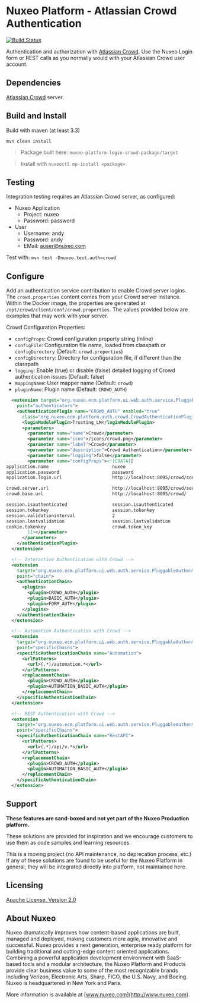 # Nuxeo Platform - Atlassian Crowd Authentication

[![Build Status](https://qa.nuxeo.org/jenkins/buildStatus/icon?job=Sandbox/sandbox_nuxeo-platform-login-crowd-master)](https://qa.nuxeo.org/jenkins/view/Sandbox/job/Sandbox/job/sandbox_nuxeo-platform-login-crowd-master/)

Authentication and authorization with [Atlassian Crowd](https://www.atlassian.com/software/crowd).  Use the Nuxeo Login form or REST calls as you normally would with your Atlassian Crowd user account.

## Dependencies

[Atlassian Crowd](https://www.atlassian.com/software/crowd) server.

## Build and Install

Build with maven (at least 3.3)

```
mvn clean install
```
> Package built here: `nuxeo-platform-login-crowd-package/target`

> Install with `nuxeoctl mp-install <package>`

## Testing

Integration testing requires an Atlassian Crowd server, as configured:
* Nuxeo Application
  * Project: nuxeo
  * Password: password
* User
  * Username: andy
  * Password: andy
  * EMail: auser@nuxeo.com

Test with: `mvn test -Dnuxeo.test.auth=crowd`

## Configure

Add an authentication service contribution to enable Crowd server logins.  The `crowd.properties` content comes from your Crowd server instance.  Within the Docker image, the properties are generated at `/opt/crowd/client/conf/crowd.properties`.  The values provided below are examples that may work with your server.

Crowd Configuration Properties:

* `configProps`: Crowd configuration property string (inline)
* `configFile`: Configuration file name, loaded from classpath or `configDirectory` (Default: `crowd.properties`)
* `configDirectory`: Directory for configuration file, if different than the classpath
* `logging`: Enable (true) or disable (false) detailed logging of Crowd authentication issues (Default: false)
* `mappingName`: User mapper name (Default: `crowd`)
* `pluginName`: Plugin name (Default: `CROWD_AUTH`)

```xml
  <extension target="org.nuxeo.ecm.platform.ui.web.auth.service.PluggableAuthenticationService"
    point="authenticators">
    <authenticationPlugin name="CROWD_AUTH" enabled="true"
      class="org.nuxeo.ecm.platform.auth.crowd.CrowdAuthenticationPlugin">
      <loginModulePlugin>Trusting_LM</loginModulePlugin>
      <parameters>
        <parameter name="name">Crowd</parameter>
        <parameter name="icon">/icons/crowd.png</parameter>
        <parameter name="label">Crowd</parameter>
        <parameter name="description">Crowd Authentication</parameter>
        <parameter name="logging">false</parameter>
        <parameter name="configProps"><![CDATA[[
application.name                        nuxeo
application.password                    password
application.login.url                   http://localhost:8095/crowd/console/

crowd.server.url                        http://localhost:8095/crowd/services/
crowd.base.url                          http://localhost:8095/crowd/

session.isauthenticated                 session.isauthenticated
session.tokenkey                        session.tokenkey
session.validationinterval              2
session.lastvalidation                  session.lastvalidation
cookie.tokenkey                         crowd.token_key
        ]]></parameter>
      </parameters>
    </authenticationPlugin>
  </extension>

  <!-- Interactive Authentication with Crowd -->
  <extension
    target="org.nuxeo.ecm.platform.ui.web.auth.service.PluggableAuthenticationService"
    point="chain">
    <authenticationChain>
      <plugins>
        <plugin>CROWD_AUTH</plugin>
        <plugin>BASIC_AUTH</plugin>
        <plugin>FORM_AUTH</plugin>
      </plugins>
    </authenticationChain>
  </extension>

  <!-- Automation Authentication with Crowd -->
  <extension
    target="org.nuxeo.ecm.platform.ui.web.auth.service.PluggableAuthenticationService"
    point="specificChains">
    <specificAuthenticationChain name="Automation">
      <urlPatterns>
        <url>(.*)/automation.*</url>
      </urlPatterns>
      <replacementChain>
        <plugin>CROWD_AUTH</plugin>
        <plugin>AUTOMATION_BASIC_AUTH</plugin>
      </replacementChain>
    </specificAuthenticationChain>
  </extension>

  <!-- REST Authentication with Crowd -->
  <extension
    target="org.nuxeo.ecm.platform.ui.web.auth.service.PluggableAuthenticationService"
    point="specificChains">
    <specificAuthenticationChain name="RestAPI">
      <urlPatterns>
        <url>(.*)/api/v.*</url>
      </urlPatterns>
      <replacementChain>
        <plugin>CROWD_AUTH</plugin>
        <plugin>AUTOMATION_BASIC_AUTH</plugin>
      </replacementChain>
    </specificAuthenticationChain>
  </extension>
```

## Support

**These features are sand-boxed and not yet part of the Nuxeo Production platform.**

These solutions are provided for inspiration and we encourage customers to use them as code samples and learning resources.

This is a moving project (no API maintenance, no deprecation process, etc.) If any of these solutions are found to be useful for the Nuxeo Platform in general, they will be integrated directly into platform, not maintained here.

## Licensing

[Apache License, Version 2.0](http://www.apache.org/licenses/LICENSE-2.0)

## About Nuxeo

Nuxeo dramatically improves how content-based applications are built, managed and deployed, making customers more agile, innovative and successful. Nuxeo provides a next generation, enterprise ready platform for building traditional and cutting-edge content oriented applications. Combining a powerful application development environment with SaaS-based tools and a modular architecture, the Nuxeo Platform and Products provide clear business value to some of the most recognizable brands including Verizon, Electronic Arts, Sharp, FICO, the U.S. Navy, and Boeing. Nuxeo is headquartered in New York and Paris.

More information is available at [www.nuxeo.com](http://www.nuxeo.com).

